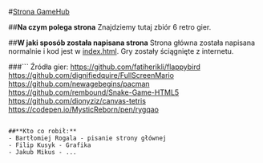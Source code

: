 #[Strona GameHub](https://czajniczeg.github.io/gamehub.github.io/)

##**Na czym polega strona**
Znajdziemy tutaj zbiór 6 retro gier.

##**W jaki sposób została napisana strona**
Strona główna została napisana normalnie i kod jest w [index.html](https://github.com/czajniczeg/gamehub.github.io/blob/main/index.html).
Gry zostały ściągnięte z internetu.

###```
Źródła gier:
https://github.com/fatiherikli/flappybird
https://github.com/dignifiedquire/FullScreenMario
https://github.com/newagebegins/pacman
https://github.com/rembound/Snake-Game-HTML5
https://github.com/dionyziz/canvas-tetris
https://codepen.io/MysticReborn/pen/rygqao
```

##**Kto co robił:**
- Bartłomiej Rogala - pisanie strony głównej
- Filip Kusyk - Grafika
- Jakub Mikus - ...
